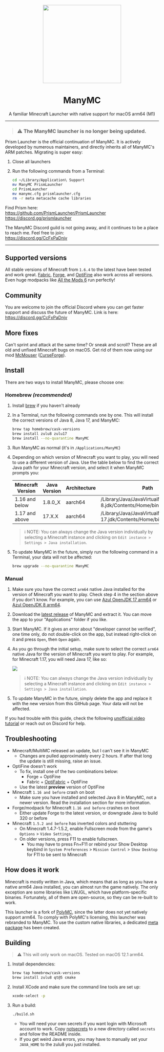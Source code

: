 <p align="center">
    <img width="256" heigth="256" src="wiki/logo.svg">
    <h1 align="center">ManyMC</h1>
    <p align="center">
        A familiar Minecraft Launcher with native support for macOS arm64 (M1)
    </p>
</p>

---

> ### ⚠️ The ManyMC launcher is no longer being updated.

Prism Launcher is the official continuation of ManyMC. It is actively developed by numerous maintainers, and directly inherits all of ManyMC's ARM patches. Migrating is super easy:

1. Close all launchers
2. Run the following commands from a Terminal:

   ```bash
   cd ~/Library/Application\ Support
   mv ManyMC PrismLauncher
   cd PrismLauncher
   mv manymc.cfg prismlauncher.cfg
   rm -r meta metacache cache libraries
   ```

Find Prism here: \
https://github.com/PrismLauncher/PrismLauncher \
https://discord.gg/prismlauncher

The ManyMC Discord guild is not going away, and it continues to be a place to reach me. Feel free to join: \
https://discord.gg/CcFxPaDnjv

---

## Supported versions

All stable versions of Minecraft from `1.6.4` to the latest have been tested and work great. [Fabric](https://fabricmc.net), [Forge](https://forums.minecraftforge.net), and [OptiFine](https://optifine.net/home) also work across all versions. Even huge modpacks like [All the Mods 6](https://www.curseforge.com/minecraft/modpacks/all-the-mods-6) run perfectly!

## Community

You are welcome to join the official Discord where you can get faster support and discuss the future of ManyMC. Link is here: https://discord.gg/CcFxPaDnjv

## More fixes

Can't sprint and attack at the same time? Or sneak and scroll? These are all old and unfixed Minecraft bugs on macOS. Get rid of them now using our mod [McMouser](https://github.com/MinecraftMachina/McMouser) ([CurseForge](https://www.curseforge.com/minecraft/mc-mods/mcmouser)).

## Install

There are two ways to install ManyMC, please choose one:

### Homebrew *(recommended)*

1. Install [brew](https://brew.sh) if you haven't already

2. In a Terminal, run the following commands one by one. This will install the correct versions of Java 8, Java 17, and ManyMC:
   ```sh
   brew tap homebrew/cask-versions
   brew install zulu8 zulu17
   brew install --no-quarantine ManyMC
   ```

3. Run ManyMC as normal (it's in `/Applications/ManyMC`)
4. Depending on which version of Minecraft you want to play, you will need to use a different version of Java. Use the table below to find the correct Java path for your Minecraft version, and select it when ManyMC prompts you:

   | Minecraft Version  | Java Version | Architecture | Path                                                          |
   | -----------------| ------------ | ------------ | ------------------------------------------------------------  |
   | 1.16 and below    | 1.8.0_X   | aarch64      | /Library/Java/JavaVirtualMachines/zulu-8.jdk/Contents/Home/bin/java |
   | 1.17 and above    | 17.X.X     | aarch64      | /Library/Java/JavaVirtualMachines/zulu-17.jdk/Contents/Home/bin/java |

     > :information_source: NOTE: You can always change the Java version individually by selecting a Minecraft instance and clicking on `Edit instance > Settings > Java installation`.

5. To update ManyMC in the future, simply run the following command in a Terminal, your data will not be affected:

    ```sh
    brew upgrade --no-quarantine ManyMC
    ```

### Manual

1. Make sure you have the correct `arm64` native Java installed for the version of Minecraft you want to play. Check step 4 in the section above if you don't know. For example, you can use [Azul OpenJDK 17 arm64](https://www.azul.com/downloads/?version=java-17-lts&os=macos&architecture=arm-64-bit&package=jdk) or [Azul OpenJDK 8 arm64](https://www.azul.com/downloads/?version=java-8-lts&os=macos&architecture=arm-64-bit&package=jdk).

2. Download the [latest release](https://github.com/MinecraftMachina/ManyMC/releases/latest/download/ManyMC.zip) of ManyMC and extract it. You can move the app to your "Applications" folder if you like.
3. Start ManyMC. If it gives an error about "developer cannot be verified", one time only, do not double-click on the app, but instead right-click on it and press `Open`, then `Open` again.

4. As you go through the initial setup, make sure to select the correct `arm64` native Java for the version of Minecraft you want to play. For example, for Minecraft 1.17, you will need Java 17, like so:

   ![](wiki/pic1.png)
   
   > :information_source: NOTE: You can always change the Java version individually by selecting a Minecraft instance and clicking on `Edit instance > Settings > Java installation`.

5. To update ManyMC in the future, simply delete the app and replace it with the new version from this GitHub page. Your data will not be affected.

If you had trouble with this guide, check the following [unofficial video tutorial](https://www.youtube.com/watch?v=At5nF5i8oTg) or reach out on Discord for help.

## Troubleshooting

- Minecraft/MultiMC released an update, but I can't see it in ManyMC
  - Changes are pulled approximately every 2 hours. If after that long the update is still missing, raise an issue.
- OptiFine doesn't work
  - To fix, install one of the two combinations below:
    - Forge + OptiFine
    - Fabric + [OptiFabric](https://www.curseforge.com/minecraft/mc-mods/optifabric) + OptiFine
  - Use the latest **preview** version of OptiFine
- Minecraft `1.16 and before` crash on boot
  - Make sure you have installed and selected Java 8 in ManyMC, not a newer version. Read the installation section for more information.
- Forge/modpack for Minecraft `1.16 and before` crashes on boot
  - Either update Forge to the latest version, or downgrade Java to build 320 or before
- Minecraft `1.5.2 and before` has inverted colors and stuttering
  - On Minecraft 1.4.7-1.5.2, enable Fullscreen mode from the game's `Options` > `Video Settings`.
  - On older versions, press F11 to enable fullscreen.
    - You may have to press Fn+F11 or rebind your Show Desktop keybind in `System Preferences` > `Mission Control` > `Show Desktop` for F11 to be sent to Minecraft

## How does it work

Minecraft is mostly written in Java, which means that as long as you have a native arm64 Java installed, you can almost run the game natively. The only exception are some libraries like LWJGL, which have platform-specific binaries. Fortunately, all of them are open-source, so they can be re-built to work.

This launcher is a fork of [PolyMC](https://github.com/PolyMC/PolyMC), since the latter does not yet natively support arm64. To comply with PolyMC's licensing, this launcher was rebranded to ManyMC. To use the custom native libraries, a dedicated [meta package](https://github.com/MinecraftMachina/meta-multimc-arm64/) has been created.

## Building

> ⚠️ This will only work on macOS. Tested on macOS 12.1 arm64.

1. Install dependencies:

   ```bash
   brew tap homebrew/cask-versions
   brew install zulu8 qt@5 cmake
   ```

2. Install XCode and make sure the command line tools are set up:

   ```bash
   xcode-select -p
   ```

3. Run a build:

   ```bash
   ./build.sh
   ```

   - You will need your own secrets if you want login with Microsoft account to work. Copy [notsecrets](notsecrets) to a new directory called `secrets` and follow the README inside.
   - If you get weird Java errors, you may have to manually set your `JAVA_HOME` to the zulu8 you just installed.
